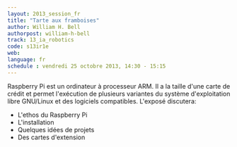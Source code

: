 ```yaml
---
layout: 2013_session_fr
title: "Tarte aux framboises"
author: William H. Bell
authorpost: william-h-bell
track: 13_ia_robotics
code: s13ir1e
web: 
language: fr
schedule : vendredi 25 octobre 2013, 14:30 - 15:15
---
```


Raspberry Pi est un ordinateur à processeur ARM.  Il a la taille d'une carte de crédit et permet l'exécution de plusieurs variantes du système d'exploitation libre GNU/Linux et des logiciels compatibles.  L'exposé discutera:

 * L'ethos du Raspberry Pi
 * L'installation
 * Quelques idées de projets
 * Des cartes d'extension
